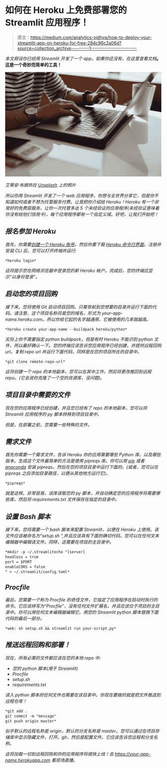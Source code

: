 # 如何在 Heroku 上免费部署您的 Streamlit 应用程序！

> 原文：<https://medium.com/analytics-vidhya/how-to-deploy-your-streamlit-app-on-heroku-for-free-284c96c2a06d?source=collection_archive---------1----------------------->

*本文假设你已经用 Streamlit 开发了一个 app。如果你还没有，在这里查看文档*[](https://docs.streamlit.io/en/stable/)**。这是一个奇妙而简单的工具！**

*![](img/ca7e8e7654c0e5439accc742170466a7.png)*

*艾蒂安·布朗热在 [Unsplash](https://unsplash.com?utm_source=medium&utm_medium=referral) 上的照片*

*所以你用 Streamlit 开发了一个 web 应用程序，你想与全世界分享它，但是你不知道如何或者不想为托管服务付费。让我把你介绍给 Heroku！Heroku 有一个非常好的免费层服务，让你一次托管多达 5 个未经验证的应用程序(未经验证意味着你没有给他们信用卡)，每个应用程序都有一个自定义域。好吧，让我们开始吧！*

## *报名参加 Heroku*

*首先，你需要[创建一个 Heroku 账号](https://signup.heroku.com)。然后你要下载 [Heroku 命令行界面](https://devcenter.heroku.com/articles/heroku-cli)。注册并安装 CLI 后，您可以打开终端并运行:*

```
*heroku login*
```

*这将提示您在网络浏览器中登录您的新 Heroku 帐户。完成后，您的终端应显示“以<email>身份登录”。</email>*

## *启动您的项目回购*

*接下来，您将使用 Git 启动项目回购。只需导航到您想要的目录并运行下面的代码。请注意，这个项目名称将是您的域名，形式为 your-app-name.heroku.com。所以你给它起的名字越通用，它被使用的几率就越高。*

```
*heroku create your-app-name --buildpack heroku/python*
```

*实际上你不需要指定 python buildpack，但是有时 Heroku 不能识别 python 文件，所以最好确认一下。您的终端应该告诉您应用程序已经创建，并提供远程回购 url。复制 repo url 并运行下面代码，同样是在您的项目所在的目录中。*

```
*git clone remote-repo-url*
```

*这将创建一个 repo 的本地副本，您可以在其中工作，然后将更改推回到远程 repo。(它会说你克隆了一个空的资源库，没问题)。*

## *项目目录中需要的文件*

*现在您的应用程序已经创建，并且您已经有了 repo 的本地副本，您可以将 Streamlit 应用程序的 py 脚本转移到项目目录中。*

*但是，在部署之前，您需要一些特殊的文件。*

## *需求文件*

*首先你需要一个需求文件，告诉 Heroku 你的应用需要哪些 Python 库，以及哪些版本。生成这个文件最简单的方法是使用 pipreqs 库。你可以用 [pip](https://pypi.org/project/pipreqs/) 或者 [anaconda](https://anaconda.org/conda-forge/pipreqs) 安装 pipreqs。然后在您的项目目录中运行下面的。(或者，您可以在 pipreqs 之后添加目录路径，以便从其他地方运行它)。*

```
*pipreqs*
```

*就是这样。非常容易。该库读取您的 py 脚本，并自动确定您的应用程序将需要哪些库，然后将 requirements.txt 文件保存在指定的目录中。*

## *设置 Bash 脚本*

*接下来，您将需要一个 bash 脚本来配置 Streamlit，以便在 Heroku 上使用。该文件应该被命名为“setup.sh ”,并且应该具有下面的确切代码。您可以在任何文本编辑器中编辑该文件。同样，这需要在项目的主目录中。*

```
*mkdir -p ~/.streamlitecho "[server]
headless = true
port = $PORT
enableCORS = false
" > ~/.streamlit/config.toml*
```

## *Procfile*

*最后，您需要一个称为 Procfile 的奇怪文件，它指定了应用程序在启动时执行的命令。它应该拼写为“Procfile”，没有任何文件扩展名，并且应该位于项目的主目录中。你可以用任何文本编辑器编辑它。用您的 Streamlit python 脚本替换下面代码的最后一部分。*

```
*web: sh setup.sh && streamlit run your-script.py*
```

## *推送远程回购和部署！*

*现在，所有必需的文件都应该在您的本地 repo 中:*

*   *您的 python 脚本(用于 Streamlit)*
*   *Procfile*
*   *setup.sh*
*   *requirements.txt*

*读入 python 脚本的任何文件也需要在该目录中。你现在要做的就是把文件推送到远程仓库！*

```
*git add .
git commit -m "message"
git push origin master*
```

*似乎默认的远程名称是 origin，默认的分支名称是 master。您可以通过在项目存储库中显示隐藏文件，打开。git，然后是配置文件。它应该告诉您远程和分支名称。*

*这将加载一切到远程回购和你的应用程序将很快上线！去 https://your-app-name.herokuapp.com 看现场直播。*